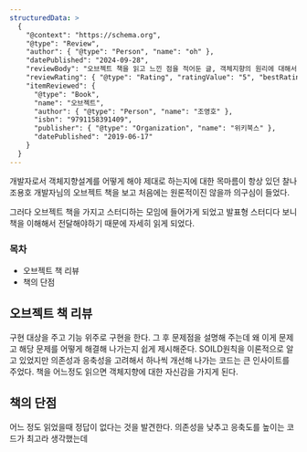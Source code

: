 ```yaml
---
structuredData: >
  {
    "@context": "https://schema.org",
    "@type": "Review",
    "author": { "@type": "Person", "name": "oh" },
    "datePublished": "2024-09-28",
    "reviewBody": "오브젝트 책을 읽고 느낀 점을 적어둔 글, 객체지향의 원리에 대해서 이해할 수 있던 책, 구현 대상을 제시해서 구현한 뒤 문제를 해결해 나가는 방식으로 설명한다.",
    "reviewRating": { "@type": "Rating", "ratingValue": "5", "bestRating": "5" },
    "itemReviewed": {
      "@type": "Book",
      "name": "오브젝트",
      "author": { "@type": "Person", "name": "조영호" },
      "isbn": "9791158391409",
      "publisher": { "@type": "Organization", "name": "위키북스" },
      "datePublished": "2019-06-17"
    }
  }
---
```


개발자로서 객체지향설계를 어떻게 해야 제대로 하는지에 대한 목마름이 항상 있던 찰나
조용호 개발자님의 오브젝트 책을 보고 처음에는 원론적이진 않을까 의구심이 들었다.

그러다 오브젝트 책을 가지고 스터디하는 모임에 들어가게 되었고
발표형 스터디다 보니 책을 이해해서 전달해야하기 때문에 자세히 읽게 되었다.

### 목차

- 오브젝트 책 리뷰
- 책의 단점

## 오브젝트 책 리뷰

구현 대상을 주고 기능 위주로 구현을 한다.
그 후 문제점을 설명해 주는데 왜 이게 문제고 해당 문제를 어떻게 해결해 나가는지 쉽게 제시해준다.
SOILD원칙을 이론적으로 알고 있었지만 의존성과 응축성을 고려해서 하나씩 개선해 나가는 코드는
큰 인사이트를 주었다. 책을 어느정도 읽으면 객체지향에 대한 자신감을 가지게 된다.

## 책의 단점

어느 정도 읽었을때 정답이 없다는 것을 발견한다. 의존성을 낮추고 응축도를 높이는 코드가 최고라 생각했는데
